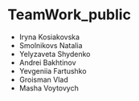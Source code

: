 # TeamWork_public
- Iryna Kosiakovska
- Smolnikovs Natalia
- Yelyzaveta Shydenko
- Andrei Bakhtinov
- Yevgeniia Fartushko
- Groisman Vlad
- Masha Voytovych